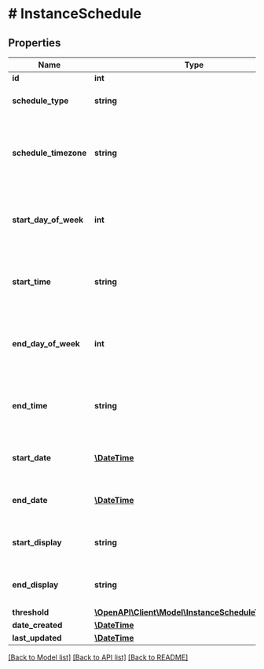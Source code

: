 # # InstanceSchedule

## Properties

Name | Type | Description | Notes
------------ | ------------- | ------------- | -------------
**id** | **int** |  | [optional]
**schedule_type** | **string** |  | [optional] [default to 'dayOfWeek']
**schedule_timezone** | **string** | Time Zone eg. America/New_York, Europe/Amsterdam, etc. Only used and required for scheduleType &#x60;dayOfWeek&#x60; | [optional] [default to 'UTC']
**start_day_of_week** | **int** | Start day of the week 1-7 (Sun-Sat). Only used and required for scheduleType &#x60;dayOfWeek&#x60; | [optional]
**start_time** | **string** | Start time of the day in 24-hour format. Only used and required for scheduleType &#x60;dayOfWeek&#x60; | [optional]
**end_day_of_week** | **int** | End day of the week 1-7 (Sun-Sat). Only used and required for scheduleType &#x60;dayOfWeek&#x60; | [optional]
**end_time** | **string** | End time of the day in 24-hour format. Only used and required for scheduleType &#x60;dayOfWeek&#x60; | [optional]
**start_date** | [**\DateTime**](\DateTime.md) | Start Date. Only used and required for scheduleType &#x60;exact&#x60; | [optional]
**end_date** | [**\DateTime**](\DateTime.md) | End Date. Only used and required for scheduleType &#x60;exact&#x60; | [optional]
**start_display** | **string** | Start day and time or start date formatted for display | [optional]
**end_display** | **string** | End day and time or end date formatted for display | [optional]
**threshold** | [**\OpenAPI\Client\Model\InstanceScheduleThreshold**](InstanceScheduleThreshold.md) |  | [optional]
**date_created** | [**\DateTime**](\DateTime.md) |  | [optional]
**last_updated** | [**\DateTime**](\DateTime.md) |  | [optional]

[[Back to Model list]](../../README.md#models) [[Back to API list]](../../README.md#endpoints) [[Back to README]](../../README.md)
